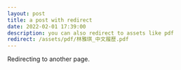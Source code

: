 ```yaml
---
layout: post
title: a post with redirect
date: 2022-02-01 17:39:00
description: you can also redirect to assets like pdf
redirect: /assets/pdf/林雅琪_中文履歷.pdf
---
```


Redirecting to another page.
